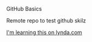 GitHub Basics

Remote repo to test github skilz

[I'm learning this on lynda.com](http://www.lynda.com)

